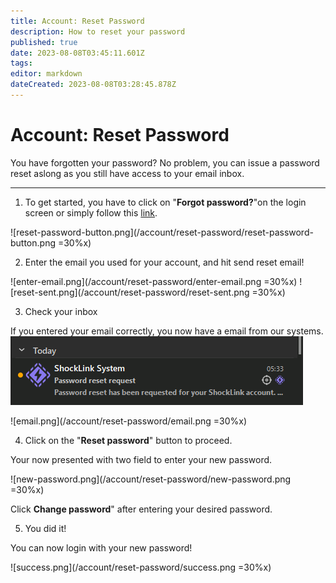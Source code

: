 ```yaml
---
title: Account: Reset Password
description: How to reset your password
published: true
date: 2023-08-08T03:45:11.601Z
tags: 
editor: markdown
dateCreated: 2023-08-08T03:28:45.878Z
---
```


# Account: Reset Password
You have forgotten your password? No problem, you can issue a password reset aslong as you still have access to your email inbox.

---

1. To get started, you have to click on "**Forgot password?**"on the login screen or simply follow this [link](https://shocklink.net/#/account/password/reset).

![reset-password-button.png](/account/reset-password/reset-password-button.png =30%x)

2. Enter the email you used for your account, and hit send reset email!

![enter-email.png](/account/reset-password/enter-email.png =30%x) ![reset-sent.png](/account/reset-password/reset-sent.png =30%x)

3. Check your inbox

If you entered your email correctly, you now have a email from our systems.
![email-inbox.png](/account/reset-password/email-inbox.png)

![email.png](/account/reset-password/email.png =30%x)

4. Click on the "**Reset password**" button to proceed.

Your now presented with two field to enter your new password.

![new-password.png](/account/reset-password/new-password.png =30%x)

Click **Change password**" after entering your desired password.

5. You did it!

You can now login with your new password!

![success.png](/account/reset-password/success.png =30%x)